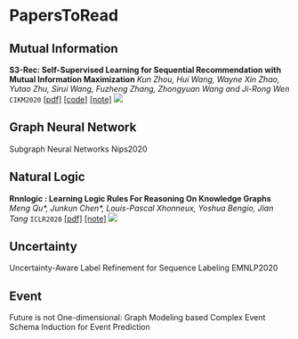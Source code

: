 # PapersToRead

## Mutual Information
**S3-Rec: Self-Supervised Learning for Sequential Recommendation with Mutual Information Maximization** *Kun Zhou, Hui Wang, Wayne Xin Zhao, Yutao Zhu, Sirui Wang, Fuzheng Zhang, Zhongyuan Wang and Ji-Rong Wen* `CIKM2020` [[pdf]](https://dl.acm.org/doi/pdf/10.1145/3340531.3411954) [[code]](https://github.com/RUCAIBox/CIKM2020-S3Rec) [[note]](https://docs.qq.com/doc/DWWpuYW1zY0RvWkxa) ![](https://img.shields.io/badge/Loss-InfoNCE-blue)

## Graph Neural Network
Subgraph Neural Networks Nips2020

## Natural Logic
**Rnnlogic : Learning Logic Rules For Reasoning On Knowledge Graphs** *Meng Qu\*, Junkun Chen\*, Louis-Pascal Xhonneux, Yoshua Bengio, Jian Tang* `ICLR2020` [[pdf]](https://arxiv.org/pdf/2010.04029.pdf) [[note]](https://docs.qq.com/doc/DWW54RFh0ZWdKbENm) ![](https://img.shields.io/badge/Logic-EM-blue)

## Uncertainty

Uncertainty-Aware Label Refinement for Sequence Labeling EMNLP2020

## Event

Future is not One-dimensional: Graph Modeling based Complex Event Schema Induction for Event Prediction

